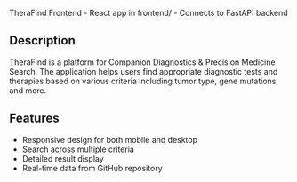TheraFind Frontend - React app in frontend/ - Connects to FastAPI backend

## Description
TheraFind is a platform for Companion Diagnostics & Precision Medicine Search. The application helps users find appropriate diagnostic tests and therapies based on various criteria including tumor type, gene mutations, and more.

## Features
- Responsive design for both mobile and desktop
- Search across multiple criteria
- Detailed result display
- Real-time data from GitHub repository
